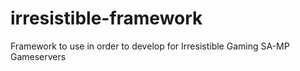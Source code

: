 # irresistible-framework
Framework to use in order to develop for Irresistible Gaming SA-MP Gameservers
